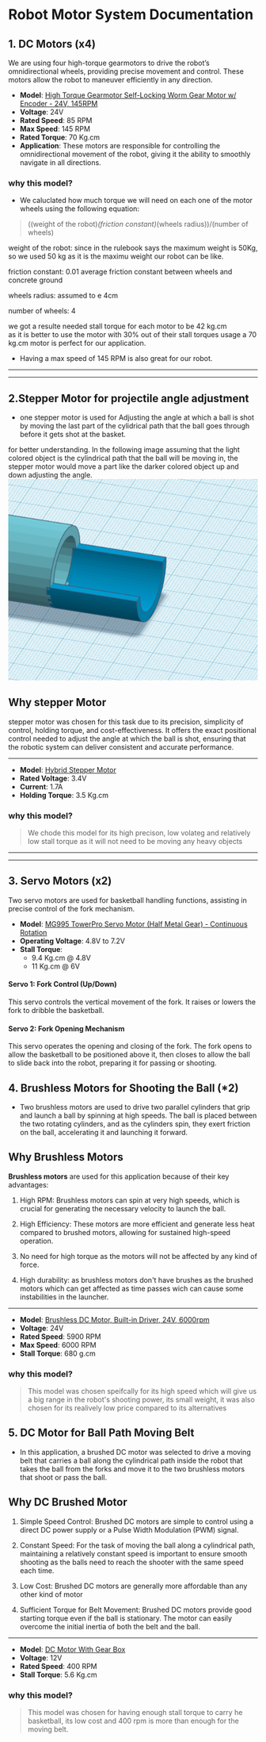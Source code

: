 # Robot Motor System Documentation

## 1. **DC Motors (x4)**
We are using four high-torque gearmotors to drive the robot’s omnidirectional wheels, providing precise movement and control. These motors allow the robot to maneuver efficiently in any direction.

- **Model**: [High Torque Gearmotor Self-Locking Worm Gear Motor w/ Encoder - 24V, 145RPM](https://www.robotshop.com/products/e-s-motor-high-torque-gearmotor-self-locking-worm-gear-motor-w-encoder-24v-145rpm)
- **Voltage**: 24V
- **Rated Speed**: 85 RPM
- **Max Speed**: 145 RPM
- **Rated Torque**: 70 Kg.cm
- **Application**: These motors are responsible for controlling the omnidirectional movement of the robot, giving it the ability to smoothly navigate in all directions.

### why this model?   
- We caluclated how much torque we will need on each one of the motor wheels using the following equation:  
> ((weight of the robot)*(friction constant)*(wheels radius))/(number of wheels)  

weight of the robot: since in the rulebook says the maximum weight is 50Kg, so we used 50 kg as it is the maximu weight our robot can be like. 

friction constant: 0.01 average friction constant between wheels and concrete ground

wheels radius: assumed to e 4cm

number of wheels: 4

we got a resulte needed stall torque for each motor to be 42 kg.cm  
as it is better to use the motor with 30% out of their stall torques usage a 70 kg.cm motor is perfect for our application.

- Having a max speed of 145 RPM is also great for our robot.

---
---

## 2.Stepper Motor for projectile angle adjustment

- one stepper motor is used for Adjusting the angle at which a ball is shot by moving the last part of the cylidrical path that the ball goes through before it gets shot at the basket.

for better understanding. In the following image assuming that the light colored object is the cylindrical path that the ball will be moving in, the stepper motor would move a part like the darker colored object up and down adjusting the angle. 
![alt text](image.png)

## Why stepper Motor

stepper motor was chosen for this task due to its precision, simplicity of control, holding torque, and cost-effectiveness. It offers the exact positional control needed to adjust the angle at which the ball is shot, ensuring that the robotic system can deliver consistent and accurate performance.

---
- **Model**: [Hybrid Stepper Motor](https://www.robotshop.com/products/hybrid-stepper-motor-3d-printer)
- **Rated Voltage**: 3.4V
- **Current**: 1.7A
- **Holding Torque**: 3.5 Kg.cm

### why this model?  
> We chode this model for its high precison, low volateg and relatively low stall torque as it will not need to be moving any heavy objects

---
---

## 3. **Servo Motors (x2)**
Two servo motors are used for basketball handling functions, assisting in precise control of the fork mechanism.

- **Model**: [MG995 TowerPro Servo Motor (Half Metal Gear) - Continuous Rotation](https://makerselectronics.com/product/servo-motor-half-metal-gear-mg995-towerpro-continuous-rotation)
- **Operating Voltage**: 4.8V to 7.2V
- **Stall Torque**: 
  - 9.4 Kg.cm @ 4.8V
  - 11 Kg.cm @ 6V

#### Servo 1: Fork Control (Up/Down)
This servo controls the vertical movement of the fork. It raises or lowers the fork to dribble the basketball.

#### Servo 2: Fork Opening Mechanism
This servo operates the opening and closing of the fork. The fork opens to allow the basketball to be positioned above it, then closes to allow the ball to slide back into the robot, preparing it for passing or shooting.

## 4. Brushless Motors for Shooting the Ball (*2)

- Two brushless motors are used to drive two parallel cylinders that grip and launch a ball by spinning at high speeds. The ball is placed between the two rotating cylinders, and as the cylinders spin, they exert friction on the ball, accelerating it and launching it forward.

## Why Brushless Motors

 **Brushless motors** are used for this application because of their key advantages:

1. High RPM: Brushless motors can spin at very high speeds, which is crucial for generating the necessary velocity to launch the ball.

2. High Efficiency: These motors are more efficient and generate less heat compared to brushed motors, allowing for sustained high-speed operation.
 
3. No need for high torque as the motors will not be affected by any kind of force.

4. High durability: as brushless motors don't have brushes as the brushed motors which can get affected as time passes wich can cause some instabilities in the launcher.

---


- **Model**: [Brushless DC Motor, Built-in Driver, 24V, 6000rpm](https://www.robotshop.com/products/e-s-motor-36d-25l-brushless-dc-motor-built-in-driver-24v-6000rpm)
- **Voltage**: 24V
- **Rated Speed**: 5900 RPM
- **Max Speed**: 6000 RPM
- **Stall Torque**: 680 g.cm

### why this model?   

> This model was chosen speifcally for its high speed which will give us a big range in the robot's shooting power, its small weight, it was also chosen for its realively low price compared to its alternatives 

## 5. DC Motor for Ball Path Moving Belt

- In this application, a brushed DC motor was selected to drive a moving belt that carries a ball along the cylindrical path inside the robot that takes the ball from the forks and move it to the two brushless motors that shoot or pass the ball.

## Why DC Brushed Motor

1. Simple Speed Control: Brushed DC motors are simple to control using a direct DC power supply or a Pulse Width Modulation (PWM) signal.

2. Constant Speed: For the task of moving the ball along a cylindrical path, maintaining a relatively constant speed is important to ensure smooth shooting as the balls need to reach the shooter with the same speed each time. 

3. Low Cost: Brushed DC motors are generally more affordable than any other kind of motor

4. Sufficient Torque for Belt Movement: Brushed DC motors provide good starting torque even if the ball is stationary. The motor can easily overcome the initial inertia of both the belt and the ball.

---


- **Model**: [DC Motor With Gear Box](https://makerselectronics.com/product/dc-motor-with-gear-box-jga25-370-12v-400rpm-5-6kg-cm)
- **Voltage**: 12V
- **Rated Speed**: 400 RPM
- **Stall Torque**: 5.6 Kg.cm

### why this model?   

> This model was chosen for having enough stall torque to carry he basketball, its low cost and 400 rpm is more than enough for the moving belt. 

